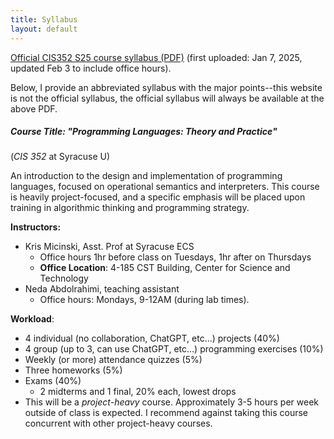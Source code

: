 ```yaml
---
title: Syllabus
layout: default
--- 
```


<a href="{{ '/assets/syllabus.pdf' | prepend: site.baseurl | prepend: site.url }}">Official CIS352 S25 course syllabus (PDF)</a> (first uploaded: Jan 7, 2025, updated Feb 3 to include office hours).

Below, I provide an abbreviated syllabus with the major points--this website is not the official syllabus, the official syllabus will always be available at the above PDF.

##### Course Title: "Programming Languages: Theory and Practice"
(*CIS 352* at Syracuse U)

An introduction to the design and implementation of programming
languages, focused on operational semantics and interpreters. This
course is heavily project-focused, and a specific emphasis will be
placed upon training in algorithmic thinking and programming strategy.

<b>Instructors:</b>
- Kris Micinski, Asst. Prof at Syracuse ECS
  - Office hours 1hr before class on Tuesdays, 1hr after on Thursdays
  - **Office Location**: 4-185 CST Building, Center for Science and Technology
- Neda Abdolrahimi, teaching assistant
  - Office hours: Mondays, 9-12AM (during lab times).

**Workload**:
  - 4 individual (no collaboration, ChatGPT, etc...) projects (40%)
  - 4 group (up to 3, can use ChatGPT, etc...) programming exercises (10%)
  - Weekly (or more) attendance quizzes (5%)
  - Three homeworks (5%)
  - Exams (40%)
    - 2 midterms and 1 final, 20% each, lowest drops
  - This will be a *project-heavy* course. Approximately 3-5 hours per
    week outside of class is expected. I recommend against taking this
    course concurrent with other project-heavy courses.

